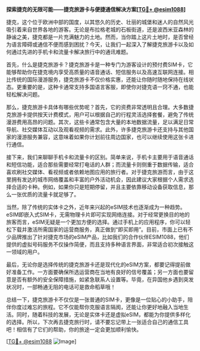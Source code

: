 **探索捷克的无限可能——捷克旅游卡与便捷通信解决方案[[TG💪+ @esim1088](https://t.me/s/esim1088)]**

捷克，这个位于欧洲中部的国度，以其悠久的历史、壮丽的城堡和迷人的自然风光吸引着来自世界各地的游客。无论是布拉格老城的石板街道，还是波西米亚森林的静谧之美，捷克都是一片充满魅力的土地。然而，当你踏上这片土地时，是否曾经为语言障碍或通信不便而感到困扰？今天，让我们一起深入了解捷克旅游卡以及如何通过先进的手机卡和流量卡解决旅行中的通讯难题。

首先，什么是捷克旅游卡？捷克旅游卡是一种专门为游客设计的预付费SIM卡，它能够帮助你在捷克境内享受高质量的语音通话、短信服务以及高速互联网连接。相比传统的国际漫游服务，捷克旅游卡不仅价格实惠，还能让你随时随地保持在线状态。更重要的是，这种卡通常支持多国语言客服，即使你对捷克语一窍不通，也能轻松解决问题。

那么，捷克旅游卡具体有哪些优势呢？首先，它的资费非常透明且合理。大多数捷克旅游卡提供按天计费模式，用户可以根据自己的行程灵活选择套餐，避免了传统漫游费用高昂的问题。其次，这些卡通常包含大量的本地数据流量，足以满足日常导航、社交媒体互动以及观看视频的需求。此外，许多捷克旅游卡还支持与其他国家的漫游服务兼容，这意味着如果你计划前往周边国家，也可以继续使用这张卡进行通信。

接下来，我们来聊聊手机卡和流量卡的区别。简单来说，手机卡主要用于语音通话和短信功能，适合那些需要经常打电话的人群；而流量卡则侧重于数据传输，适合喜欢刷社交媒体、看视频或者依赖地图应用的旅行者。对于捷克旅游而言，由于这里拥有发达的城市网络覆盖和丰富的户外活动机会，因此建议大家根据个人需求选择合适的卡种。例如，如果你只是短期停留，并且主要依靠移动设备获取信息，那么一张优质的流量卡就足够了。

当然，除了传统的实体卡之外，近年来兴起的eSIM技术也逐渐成为一种趋势。eSIM即嵌入式SIM卡，无需物理卡片即可实现网络连接。对于经常更换目的地的旅客而言，eSIM无疑是一个更加方便的选择。通过手机上的应用程序，你可以轻松下载并激活所需国家的运营商服务，真正做到“即买即用”。目前，市面上已有不少品牌推出了针对捷克市场的eSIM产品，比如我们的合作伙伴ESIM1088，他们提供的虚拟号码服务不仅操作简便，而且支持多种语言界面，非常适合初次接触这一领域的用户。

最后，无论你是选择传统的捷克旅游卡还是现代化的eSIM方案，都要记得提前做好准备工作。一方面要确保所选运营商在当地有良好的信号覆盖；另一方面也要留意是否有额外的安全保障措施，如紧急联系人设置等。毕竟，在异国他乡遇到突发状况时，一部畅通无阻的电话可是救命稻草哦！

总结一下，捷克旅游卡不仅仅是一张普通的SIM卡，更像是一位贴心的小助手，陪伴你度过难忘的旅程。它不仅能帮你克服语言隔阂，还能让你更好地融入当地生活。同时，随着科技的发展，无论是实体卡还是虚拟eSIM，都能为你提供多样化的选择。所以，下次再去捷克旅行时，请不要忘记带上一张适合自己的通信工具吧！相信有了它们的帮助，你的旅途一定会更加顺利愉快。

[[TG💪+ @esim1088](https://t.me/s/esim1088) ![Image](https://i.postimg.cc/4NQfJmqS/Snipaste-2025-05-13-00-14-12.png)]